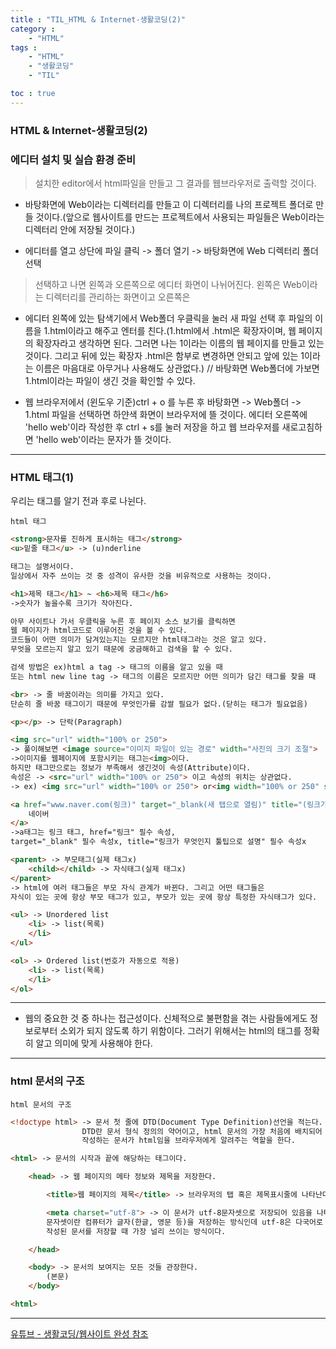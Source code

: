 ```yaml
---
title : "TIL_HTML & Internet-생활코딩(2)"
category : 
    - "HTML"
tags : 
    - "HTML"
    - "생활코딩"
    - "TIL"

toc : true
---
```

<h3>HTML & Internet-생활코딩(2)</h3>

### 에디터 설치 및 실습 환경 준비

>설치한 editor에서 html파일을 만들고 그 결과를 웹브라우저로 출력할 것이다.

* 바탕화면에 Web이라는 디렉터리를 만들고 이 디렉터리를 나의 프로젝트 폴더로 만들 것이다.(앞으로 웹사이트를 만드는 프로젝트에서 사용되는 파일들은 Web이라는 디렉터리 안에 저장될 것이다.)

* 에디터를 열고 상단에 파일 클릭 -> 폴더 열기 -> 바탕화면에 Web 디렉터리 폴더 선택

>선택하고 나면 왼쪽과 오른쪽으로 에디터 화면이 나뉘어진다. 왼쪽은 Web이라는 디렉터리를 관리하는 화면이고 오른쪽은 

* 에디터 왼쪽에 있는 탐색기에서 Web폴더 우클릭을 눌러 새 파일 선택 후 파일의 이름을 1.html이라고 해주고 엔터를 친다.(1.html에서 .html은 확장자이며, 웹 페이지의 확장자라고 생각하면 된다. 그러면 나는 1이라는 이름의 웹 페이지를 만들고 있는 것이다. 그리고 뒤에 있는 확장자 .html은 함부로 변경하면 안되고 앞에 있는 1이라는 이름은 마음대로 아무거나 사용해도 상관없다.)
// 바탕화면 Web폴더에 가보면 1.html이라는 파일이 생긴 것을 확인할 수 있다.

* 웹 브라우저에서 (윈도우 기준)ctrl + o 를 누른 후 바탕화면 -> Web폴더 -> 1.html 파일을 선택하면 하얀색 화면이 브라우저에 뜰 것이다. 에디터 오른쪽에 'hello web'이라 작성한 후 ctrl + s를 눌러 저장을 하고 웹 브라우저를 새로고침하면 'hello web'이라는 문자가 뜰 것이다.

---

### HTML 태그(1)

우리는 태그를 알기 전과 후로 나뉜다.

`html 태그`

``` html
<strong>문자를 진하게 표시하는 태그</strong>
<u>밑줄 태그</u> -> (u)nderline

태그는 설명서이다.
일상에서 자주 쓰이는 것 중 성격이 유사한 것을 비유적으로 사용하는 것이다.

<h1>제목 태그</h1> ~ <h6>제목 태그</h6>
->숫자가 높을수록 크기가 작아진다.

아무 사이트나 가서 우클릭을 누른 후 페이지 소스 보기를 클릭하면
웹 페이지가 html코드로 이루어진 것을 볼 수 있다.
코드들이 어떤 의미가 담겨있는지는 모르지만 html태그라는 것은 알고 있다.
무엇을 모르는지 알고 있기 때문에 궁금해하고 검색을 할 수 있다.

검색 방법은 ex)html a tag -> 태그의 이름을 알고 있을 때
또는 html new line tag -> 태그의 이름은 모르지만 어떤 의미가 담긴 태그를 찾을 때

<br> -> 줄 바꿈이라는 의미를 가지고 있다.
단순히 줄 바꿈 태그이기 때문에 무엇인가를 감쌀 필요가 없다.(닫히는 태그가 필요없음)

<p></p> -> 단락(Paragraph)

<img src="url" width="100% or 250">
-> 풀이해보면 <image source="이미지 파일이 있는 경로" width="사진의 크기 조절">
->이미지를 웹페이지에 포함시키는 태그는<img>이다.
하지만 태그만으로는 정보가 부족해서 생긴것이 속성(Attribute)이다.
속성은 -> <src="url" width="100% or 250"> 이고 속성의 위치는 상관없다.
-> ex) <img src="url" width="100% or 250"> or<img width="100% or 250" src="url">

<a href="www.naver.com(링크)" target="_blank(새 탭으로 열림)" title="(링크가 무엇인지 툴팁으로 설명)">
    네이버
</a>
->a태그는 링크 태그, href="링크" 필수 속성, 
target="_blank" 필수 속성x, title="링크가 무엇인지 툴팁으로 설명" 필수 속성x

<parent> -> 부모태그(실제 태그x)
    <child></child> -> 자식태그(실제 태그x)
</parent>
-> html에 여러 태그들은 부모 자식 관계가 바뀐다. 그리고 어떤 태그들은
자식이 있는 곳에 항상 부모 태그가 있고, 부모가 있는 곳에 항상 특정한 자식태그가 있다.

<ul> -> Unordered list
    <li> -> list(목록)
    </li>
</ul>

<ol> -> Ordered list(번호가 자동으로 적용)
    <li> -> list(목록)
    </li>
</ol>
```
---

* 웹의 중요한 것 중 하나는 접근성이다. 신체적으로 불편함을 겪는 사람들에게도 정보로부터 소외가 되지 않도록 하기 위함이다. 그러기 위해서는 html의 태그를 정확히 알고 의미에 맞게 사용해야 한다.

---

### html 문서의 구조

`html 문서의 구조`

```html
<!doctype html> -> 문서 첫 줄에 DTD(Document Type Definition)선언을 적는다.
                DTD란 문서 형식 정의의 약어이고, html 문서의 가장 처음에 배치되어 
                작성하는 문서가 html임을 브라우저에게 알려주는 역할을 한다.

<html> -> 문서의 시작과 끝에 해당하는 태그이다.

    <head> -> 웹 페이지의 메타 정보와 제목을 저장한다.

        <title>웹 페이지의 제목</title> -> 브라우저의 탭 혹은 제목표시줄에 나타난다.

        <meta charset="utf-8"> -> 이 문서가 utf-8문자셋으로 저장되어 있음을 나타낸다.
        문자셋이란 컴퓨터가 글자(한글, 영문 등)을 저장하는 방식인데 utf-8은 다국어로
        작성된 문서를 저장할 때 가장 널리 쓰이는 방식이다.

    </head>

    <body> -> 문서의 보여지는 모든 것들 관장한다.
        (본문)
    </body>

<html>
```
---

[유튜브 - 생활코딩/웹사이트 완성 참조](https://www.youtube.com/watch?v=w5S0GACgL3U&list=PLuHgQVnccGMDZP7FJ_ZsUrdCGH68ppvPb&index=15)